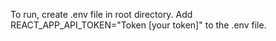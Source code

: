To run, create .env file in root directory. Add REACT_APP_API_TOKEN="Token [your token]" to the .env file.
